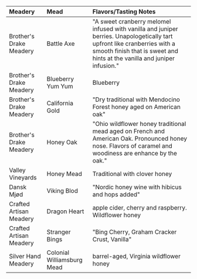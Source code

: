 |Meadery|Mead|Flavors/Tasting Notes|
|:---|:---|:---|
|Brother's Drake Meadery|Battle Axe|"A sweet cranberry melomel infused with vanilla and juniper berries. Unapologetically tart upfront like cranberries with a smooth finish that is sweet and hints at the vanilla and juniper infusion."|
|Brother's Drake Meadery|Blueberry Yum Yum|Blueberry|
|Brother's Drake Meadery|California Gold|"Dry traditional with Mendocino Forest honey aged on American oak"|
|Brother's Drake Meadery|Honey Oak|"Ohio wildflower honey traditional mead aged on French and American Oak. Pronounced honey nose. Flavors of caramel and woodiness are enhance by the oak."|
|Valley Vineyards|Honey Mead|Traditional with clover honey|
|Dansk Mjød|Viking Blod|"Nordic honey wine with hibicus and hops added"|
|Crafted Artisan Meadery|Dragon Heart|apple cider, cherry and raspberry. Wildflower honey|
|Crafted Artisan Meadery|Stranger Bings|"Bing Cherry, Graham Cracker Crust, Vanilla"|
|Silver Hand Meadery|Colonial Williamsburg Mead|barrel-aged, Virginia wildflower honey|

